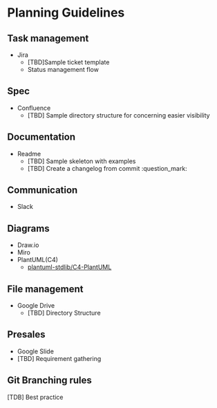 # Planning Guidelines

## Task management

- Jira
  - [TBD]Sample ticket template
  - Status management flow

## Spec

- Confluence
  - [TBD] Sample directory structure for concerning easier visibility

## Documentation

- Readme
  - [TBD] Sample skeleton with examples
  - [TBD] Create a changelog from commit :question_mark:

## Communication

- Slack

## Diagrams

- Draw.io
- Miro
- PlantUML(C4)
  - [plantuml-stdlib/C4-PlantUML](https://github.com/plantuml-stdlib/C4-PlantUML)

## File management

- Google Drive
  - [TBD] Directory Structure

## Presales

- Google Slide
- [TBD] Requirement gathering

## Git Branching rules

[TDB] Best practice
